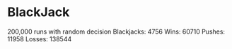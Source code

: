 # BlackJack

200,000 runs with random decision
Blackjacks: 4756
Wins: 60710
Pushes: 11958
Losses: 138544
